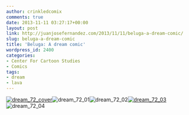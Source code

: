 ```yaml
---
author: crinkledcomix
comments: true
date: 2013-11-11 03:27:17+00:00
layout: post
link: http://juanjosefernandez.com/2013/11/11/beluga-a-dream-comic/
slug: beluga-a-dream-comic
title: 'Beluga: A dream comic'
wordpress_id: 2400
categories:
- Center For Cartoon Studies
- Comics
tags:
- dream
- lava
---
```


[![dream_72_cover](http://fernandezjuanjose.files.wordpress.com/2013/11/dream_72_cover1.gif)](http://fernandezjuanjose.files.wordpress.com/2013/11/dream_72_cover1.gif)![dream_72_01](http://fernandezjuanjose.files.wordpress.com/2013/11/dream_72_011.gif)![dream_72_02](http://fernandezjuanjose.files.wordpress.com/2013/11/dream_72_021.gif)[![dream_72_03](http://fernandezjuanjose.files.wordpress.com/2013/11/dream_72_031.gif)](http://fernandezjuanjose.files.wordpress.com/2013/11/dream_72_031.gif)![dream_72_04](http://fernandezjuanjose.files.wordpress.com/2013/11/dream_72_041.gif)
